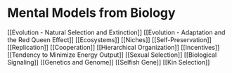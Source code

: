 # Mental Models from Biology

[[Evolution - Natural Selection and Extinction]]
[[Evolution - Adaptation and the Red Queen Effect]]
[[Ecosystems]]
[[Niches]]
[[Self-Preservation]]
[[Replication]]
[[Cooperation]]
[[Hierarchical Organization]]
[[Incentives]]
[[Tendency to Minimize Energy Output]]
[[Sexual Selection]]
[[Biological Signaling]]
[[Genetics and Genome]]
[[Selfish Gene]]
[[Kin Selection]]